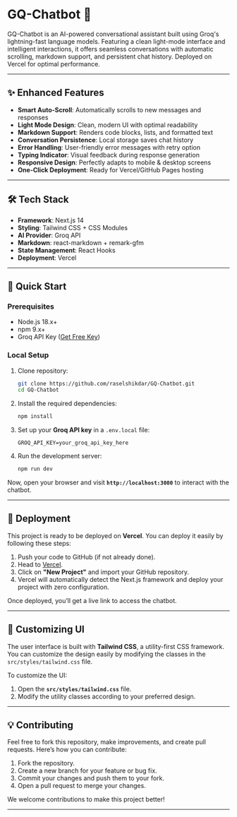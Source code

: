 # **GQ-Chatbot** 🤖

GQ-Chatbot is an AI-powered conversational assistant built using Groq's lightning-fast language models. Featuring a clean light-mode interface and intelligent interactions, it offers seamless conversations with automatic scrolling, markdown support, and persistent chat history. Deployed on Vercel for optimal performance.

---

## **✨ Enhanced Features**

- **Smart Auto-Scroll**: Automatically scrolls to new messages and responses
- **Light Mode Design**: Clean, modern UI with optimal readability
- **Markdown Support**: Renders code blocks, lists, and formatted text
- **Conversation Persistence**: Local storage saves chat history
- **Error Handling**: User-friendly error messages with retry option
- **Typing Indicator**: Visual feedback during response generation
- **Responsive Design**: Perfectly adapts to mobile & desktop screens
- **One-Click Deployment**: Ready for Vercel/GitHub Pages hosting

---

## **🛠️ Tech Stack**

- **Framework**: Next.js 14
- **Styling**: Tailwind CSS + CSS Modules
- **AI Provider**: Groq API
- **Markdown**: react-markdown + remark-gfm
- **State Management**: React Hooks
- **Deployment**: Vercel

---

## **🚀 Quick Start**

### **Prerequisites**
- Node.js 18.x+
- npm 9.x+
- Groq API Key ([Get Free Key](https://groq.com/))

### **Local Setup**
1. Clone repository:
   ```bash
   git clone https://github.com/raselshikdar/GQ-Chatbot.git
   cd GQ-Chatbot
    ```

2. Install the required dependencies:
    ```bash
    npm install
    ```

3. Set up your **Groq API key** in a `.env.local` file:
    ```env
    GROQ_API_KEY=your_groq_api_key_here
    ```

4. Run the development server:
    ```bash
    npm run dev
    ```

Now, open your browser and visit **`http://localhost:3000`** to interact with the chatbot.

---

## **🚀 Deployment**

This project is ready to be deployed on **Vercel**. You can deploy it easily by following these steps:

1. Push your code to GitHub (if not already done).
2. Head to [Vercel](https://vercel.com).
3. Click on **"New Project"** and import your GitHub repository.
4. Vercel will automatically detect the Next.js framework and deploy your project with zero configuration.

Once deployed, you’ll get a live link to access the chatbot.

---

## **🎨 Customizing UI**

The user interface is built with **Tailwind CSS**, a utility-first CSS framework. You can customize the design easily by modifying the classes in the `src/styles/tailwind.css` file.

To customize the UI:
1. Open the **`src/styles/tailwind.css`** file.
2. Modify the utility classes according to your preferred design.

---

## **💡 Contributing**

Feel free to fork this repository, make improvements, and create pull requests. Here’s how you can contribute:

1. Fork the repository.
2. Create a new branch for your feature or bug fix.
3. Commit your changes and push them to your fork.
4. Open a pull request to merge your changes.

We welcome contributions to make this project better!

---
